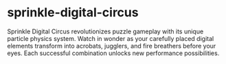 # sprinkle-digital-circus
Sprinkle Digital Circus revolutionizes puzzle gameplay with its unique particle physics system. Watch in wonder as your carefully placed digital elements transform into acrobats, jugglers, and fire breathers before your eyes. Each successful combination unlocks new performance possibilities.

